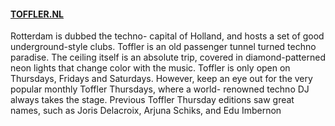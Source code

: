 #### [TOFFLER.NL](http://TOFFLER.NL)

Rotterdam is dubbed the techno- capital of Holland, and hosts a set of good underground-style clubs. Toffler is an old passenger tunnel turned techno paradise. The ceiling itself is an absolute trip, covered in diamond-patterned neon lights that change color with the music. Toffler is only open on Thursdays, Fridays and Saturdays. However, keep an eye out for the very popular monthly Toffler Thursdays, where a world- renowned techno DJ always takes the stage. Previous Toffler Thursday editions saw great names, such as Joris Delacroix, Arjuna Schiks, and Edu Imbernon
